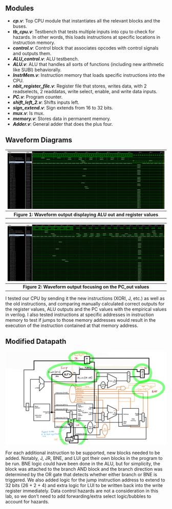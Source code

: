 
## Modules

- ***cp.v***: Top CPU module that instantiates all the relevant blocks and the buses. 
- ***tb_cpu.v***: Testbench that tests multiple inputs into cpu to check for hazards. In other words, this loads instructions at specific locations in instruction memory.   
- ***control.v***: Control block that associates opcodes with control signals and outputs them. 
- ***ALU_control.v***: ALU testbench. 
- ***ALU.v***: ALU that handles all sorts of functions (including new arithmetic like SUBI) behaviorally. 
- ***InstrMem.v***: Instruction memory that loads specific instructions into the CPU.
- ***nbit_register_file.v***: Register file that stores, writes data, with 2 readselects, 2 readdatas, write select, enable, and write data inputs. 
- ***PC.v***: Program counter. 		
- ***shift_left_2.v***: Shifts inputs left. 
- ***sign_extend.v***: Sign extends from 16 to 32 bits. 
- ***mux.v***: Is mux.  
- ***memory.v***: Stores data in permanent memory. 	
- ***Adder.v***: General adder that does the plus four. 


## Waveform Diagrams

| ![Image1](./images/image1.png) |
|:--:|
| <b>Figure 1: Waveform output displaying ALU out and register values</b>|

| ![Image2](./images/image2.png) |
|:--:|
| <b>Figure 2: Waveform output focusing on the PC_out values</b>|

I tested our CPU by sending it the new instructions (XORI, J, etc.) as well as the old instructions, and comparing manually calculated correct outputs for the register values, ALU outputs and the PC values with the empirical values in verilog. I also tested instructions at specific addresses in instruction memory to test if jumps to those memory addresses would result in the execution of the instruction contained at that memory address.    


## Modified Datapath

![Image3](./images/image3.jpg)

For each additional instruction to be supported, new blocks needed to be added. Notably, J, JR, BNE, and LUI got their own blocks in the program to be run. BNE logic could have been done in the ALU, but for simplicity, the block was attached to the branch AND block and the branch direction was determined by the OR gate that detects whether either branch or BNE is triggered. We also added logic for the jump instruction address to extend to 32 bits (26 + 2 + 4) and extra logic for LUI to be written back into the write register immediately. Data control hazards are not a consideration in this lab, so we don’t need to add forwarding/extra select logic/bubbles to account for hazards. 
